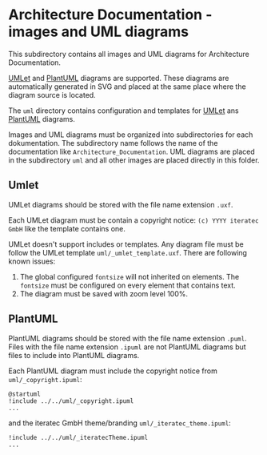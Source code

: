 # Architecture Documentation - images and UML diagrams

This subdirectory contains all images and UML diagrams for Architecture Documentation.

[UMLet][umlet] and [PlantUML][plantuml] diagrams are supported.
These diagrams are automatically generated in SVG and placed at the same place where the diagram source is located.

The ```uml``` directory contains configuration and templates for [UMLet][umlet] ans [PlantUML][plantuml] diagrams.

Images and UML diagrams must be organized into subdirectories for each dokumentation.
The subdirectory name follows the name of the documentation like ```Architecture_Documentation```.
UML diagrams are placed in the subdirectory ```uml``` and all other images are placed directly in this folder.

## Umlet

UMLet diagrams should be stored with the file name extension ```.uxf```.

Each UMLet diagram must be contain a copyright notice: ```(c) YYYY iteratec GmbH``` like the template contains one.

UMLet doesn't support includes or templates. Any diagram file must be follow the UMLet template ```uml/_umlet_template.uxf```.
There are following known issues:

1. The global configured ```fontsize``` will not inherited on elements. The ```fontsize``` must be configured on every element that contains text.
1. The diagram must be saved with zoom level 100%.

## PlantUML

PlantUML diagrams should be stored with the file name extension ```.puml```.
Files with the file name extension ```.ipuml``` are not PlantUML diagrams but files to include into PlantUML diagrams.

Each PlantUML diagram must include the copyright notice from ```uml/_copyright.ipuml```:

```text
@startuml
!include ../../uml/_copyright.ipuml
...
```

and the iteratec GmbH theme/branding ```uml/_iteratec_theme.ipuml```:

```text
!include ../../uml/_iteratecTheme.ipuml
...
```

[umlet]:        https://www.umlet.com/
[plantuml]:     http://plantuml.com/
[asciidoctor]:  https://www.asciidoctor.org
